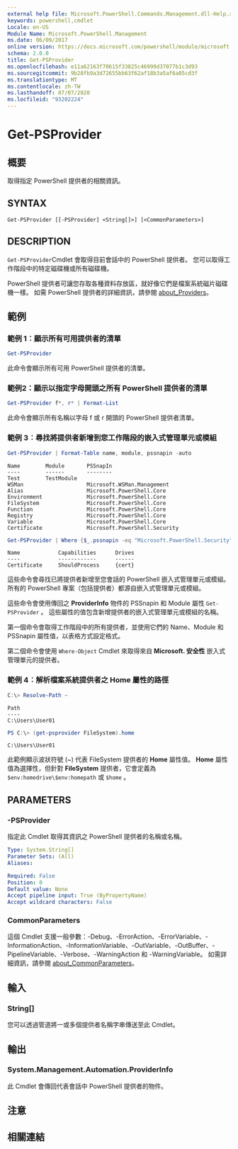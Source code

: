 ```yaml
---
external help file: Microsoft.PowerShell.Commands.Management.dll-Help.xml
keywords: powershell,cmdlet
Locale: en-US
Module Name: Microsoft.PowerShell.Management
ms.date: 06/09/2017
online version: https://docs.microsoft.com/powershell/module/microsoft.powershell.management/get-psprovider?view=powershell-7.1&WT.mc_id=ps-gethelp
schema: 2.0.0
title: Get-PSProvider
ms.openlocfilehash: e11a62163f70615f33825c46999d37077b1c3d93
ms.sourcegitcommit: 9b28fb9a3d72655bb63f62af18b3a5af6a05cd3f
ms.translationtype: MT
ms.contentlocale: zh-TW
ms.lasthandoff: 07/07/2020
ms.locfileid: "93202224"
---
```

# Get-PSProvider

## 概要
取得指定 PowerShell 提供者的相關資訊。

## SYNTAX

```
Get-PSProvider [[-PSProvider] <String[]>] [<CommonParameters>]
```

## DESCRIPTION

`Get-PSProvider`Cmdlet 會取得目前會話中的 PowerShell 提供者。
您可以取得工作階段中的特定磁碟機或所有磁碟機。

PowerShell 提供者可讓您存取各種資料存放區，就好像它們是檔案系統磁片磁碟機一樣。
如需 PowerShell 提供者的詳細資訊，請參閱 [about_Providers](../Microsoft.PowerShell.Core/About/about_Providers.md)。

## 範例

### 範例 1︰顯示所有可用提供者的清單

```powershell
Get-PSProvider
```

此命令會顯示所有可用 PowerShell 提供者的清單。

### 範例2：顯示以指定字母開頭之所有 PowerShell 提供者的清單

```powershell
Get-PSProvider f*, r* | Format-List
```

此命令會顯示所有名稱以字母 f 或 r 開頭的 PowerShell 提供者清單。

### 範例 3︰尋找將提供者新增到您工作階段的嵌入式管理單元或模組

```powershell
Get-PSProvider | Format-Table name, module, pssnapin -auto
```

```Output
Name        Module       PSSnapIn
----        ------       --------
Test        TestModule
WSMan                    Microsoft.WSMan.Management
Alias                    Microsoft.PowerShell.Core
Environment              Microsoft.PowerShell.Core
FileSystem               Microsoft.PowerShell.Core
Function                 Microsoft.PowerShell.Core
Registry                 Microsoft.PowerShell.Core
Variable                 Microsoft.PowerShell.Core
Certificate              Microsoft.PowerShell.Security
```

```powershell
Get-PSProvider | Where {$_.pssnapin -eq "Microsoft.PowerShell.Security"}
```

```Output
Name            Capabilities      Drives
----            ------------      ------
Certificate     ShouldProcess     {cert}
```

這些命令會尋找已將提供者新增至您會話的 PowerShell 嵌入式管理單元或模組。
所有的 PowerShell 專案（包括提供者）都源自嵌入式管理單元或模組。

這些命令會使用傳回之 **ProviderInfo** 物件的 PSSnapin 和 Module 屬性 `Get-PSProvider` 。
這些屬性的值包含新增提供者的嵌入式管理單元或模組的名稱。

第一個命令會取得工作階段中的所有提供者，並使用它們的 Name、Module 和 PSSnapin 屬性值，以表格方式設定格式。

第二個命令會使用 `Where-Object` Cmdlet 來取得來自 **Microsoft. 安全性** 嵌入式管理單元的提供者。

### 範例 4︰解析檔案系統提供者之 Home 屬性的路徑

```powershell
C:\> Resolve-Path ~
```

```Output
Path
----
C:\Users\User01
```

```powershell
PS C:\> (get-psprovider FileSystem).home
```

```Output
C:\Users\User01
```

此範例顯示波狀符號 (~) 代表 FileSystem 提供者的 **Home** 屬性值。
**Home** 屬性值為選擇性，但針對 **FileSystem** 提供者，它會定義為 `$env:homedrive\$env:homepath` 或 `$home` 。

## PARAMETERS

### -PSProvider

指定此 Cmdlet 取得其資訊之 PowerShell 提供者的名稱或名稱。

```yaml
Type: System.String[]
Parameter Sets: (All)
Aliases:

Required: False
Position: 0
Default value: None
Accept pipeline input: True (ByPropertyName)
Accept wildcard characters: False
```

### CommonParameters

這個 Cmdlet 支援一般參數：-Debug、-ErrorAction、-ErrorVariable、-InformationAction、-InformationVariable、-OutVariable、-OutBuffer、-PipelineVariable、-Verbose、-WarningAction 和 -WarningVariable。 如需詳細資訊，請參閱 [about_CommonParameters](../Microsoft.PowerShell.Core/About/about_CommonParameters.md)。

## 輸入

### String[]

您可以透過管道將一或多個提供者名稱字串傳送至此 Cmdlet。

## 輸出

### System.Management.Automation.ProviderInfo

此 Cmdlet 會傳回代表會話中 PowerShell 提供者的物件。

## 注意

## 相關連結

